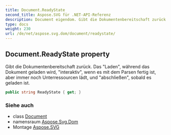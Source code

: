 ```yaml
---
title: Document.ReadyState
second_title: Aspose.SVG für .NET-API-Referenz
description: Document eigendom. Gibt die Dokumentenbereitschaft zurück. Das Laden während das Dokument geladen wird interaktiv wenn es mit dem Parsen fertig ist aber immer noch Unterressourcen lädt und abschließen sobald es geladen ist.
type: docs
weight: 230
url: /de/net/aspose.svg.dom/document/readystate/
---
```

## Document.ReadyState property

Gibt die Dokumentenbereitschaft zurück. Das "Laden", während das Dokument geladen wird, "interaktiv", wenn es mit dem Parsen fertig ist, aber immer noch Unterressourcen lädt, und "abschließen", sobald es geladen ist.

```csharp
public string ReadyState { get; }
```

### Siehe auch

* class [Document](../)
* namensraum [Aspose.Svg.Dom](../../document/)
* Montage [Aspose.SVG](../../../)



